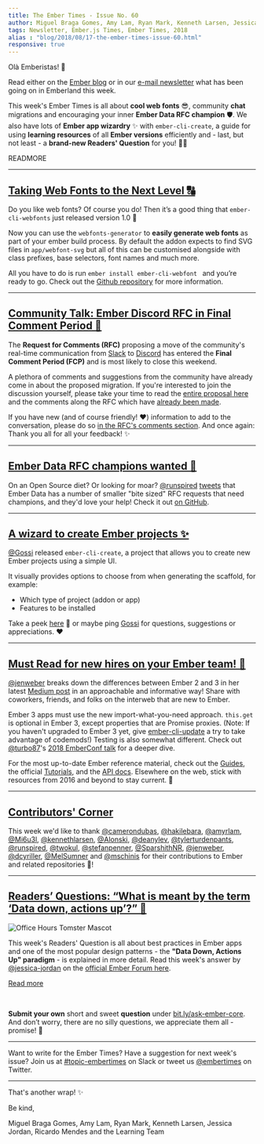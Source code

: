 ```yaml
---
title: The Ember Times - Issue No. 60
author: Miguel Braga Gomes, Amy Lam, Ryan Mark, Kenneth Larsen, Jessica Jordan, Ricardo Mendes
tags: Newsletter, Ember.js Times, Ember Times, 2018
alias : "blog/2018/08/17-the-ember-times-issue-60.html"
responsive: true
---
```


Olà Emberistas! 🐹

Read either on the [Ember blog](https://emberjs.com/blog/tags/newsletter.html) or in our [e-mail newsletter](https://the-emberjs-times.ongoodbits.com/) what has been going on in Emberland this week.

This week's Ember Times is all about **cool web fonts** 😎, community **chat** migrations and encouraging your inner **Ember Data RFC champion** 🛡. We also have lots of **Ember app wizardry** ✨ with `ember-cli-create`, a guide for using **learning resources** of all **Ember versions** efficiently and - last, but not least - a **brand-new Readers' Question** for you! 💁🏻

READMORE

---

## [Taking Web Fonts to the Next Level 🔠](https://github.com/vitch/ember-cli-webfont)
Do you like web fonts? Of course you do! Then it’s a good thing that `ember-cli-webfonts` just released version 1.0 🎉

Now you can use the `webfonts-generator` to **easily generate web fonts** as part of your ember build process. By default the addon expects to find SVG files in `app/webfont-svg` but all of this can be customised alongside with class prefixes, base selectors, font names and much more.

All you have to do is run `ember install ember-cli-webfont ` and you’re ready to go. Check out the [Github repository](https://github.com/vitch/ember-cli-webfont) for more information.

---

## [Community Talk: Ember Discord RFC in Final Comment Period 📢](https://github.com/emberjs/rfcs/pull/345)

The **Request for Comments (RFC)** proposing a move of the community's real-time communication from
[Slack](https://ember-community-slackin.herokuapp.com/) to [Discord](https://discordapp.com/) has entered the **Final Comment Period (FCP)** and is most likely to close this weekend.

A plethora of comments and suggestions from the community have already come in about the proposed migration.
If you're interested to join the discussion yourself, please take your time to
read the [entire proposal here](https://github.com/MelSumner/rfcs/blob/feature/rfc-discord/text/0000-discord.md) and
the comments along the RFC which have [already been made](https://github.com/emberjs/rfcs/pull/345).

If you have new (and of course friendly! ❤️) information to add to the conversation, please do so [in the RFC's comments section](https://github.com/emberjs/rfcs/pull/345). And once again: Thank you all for all your feedback! ✨

---

## [Ember Data RFC champions wanted 💪](https://github.com/emberjs/rfcs/issues?utf8=%E2%9C%93&q=is%3Aissue+is%3Aopen+label%3AT-ember-data+label%3A%22Needs+Champion%22)

On an Open Source diet? Or looking for moar? [@runspired](https://github.com/runspired) [tweets](https://twitter.com/Runspired/status/1030260354519982080) that Ember Data has a number of smaller "bite sized" RFC requests that need champions, and they'd love your help! Check it out [on GitHub](https://github.com/emberjs/rfcs/issues?q=is%3Aissue+is%3Aopen+label%3AT-ember-data+label%3A%22Needs+Champion%22).

---

## [A wizard to create Ember projects ✨‍](https://github.com/gossi/ember-cli-create)

[@Gossi](https://github.com/gossi) released `ember-cli-create`, a project that allows you to create new Ember projects using a simple UI.

It visually provides options to choose from when generating the scaffold, for example:

- Which type of project (addon or app)
- Features to be installed

Take a peek [here](https://github.com/gossi/ember-cli-create) 👀 or maybe ping [Gossi](https://twitter.com/unistyler) for questions, suggestions or appreciations. ❤️

---

## [Must Read for new hires on your Ember team! 🐹](https://medium.com/front-end-hacking/how-to-use-ember-2-code-in-your-ember-3-app-9ed15c28bad6)

[@jenweber](https://github.com/jenweber) breaks down the differences between Ember 2 and 3 in her latest [Medium post](https://medium.com/front-end-hacking/how-to-use-ember-2-code-in-your-ember-3-app-9ed15c28bad6) in an approachable and informative way! Share with coworkers, friends, and folks on the interweb that are new to Ember.

Ember 3 apps must use the new import-what-you-need approach. `this.get` is optional in Ember 3, except properties that are Promise proxies. (Note: If you haven't upgraded to Ember 3 yet, give [ember-cli-update](https://github.com/ember-cli/ember-cli-update#readme) a try to take advantage of codemods!) Testing is also somewhat different. Check out [@turbo87](https://github.com/turbo87/)'s [2018 EmberConf talk](https://www.youtube.com/watch?v=8D-O4cSteRk) for a deeper dive.

For the most up-to-date Ember reference material, check out the [Guides](https://guides.emberjs.com/release/), the official [Tutorials](https://guides.emberjs.com/release/tutorial/ember-cli/), and the [API docs](https://emberjs.com/api). Elsewhere on the web, stick with resources from 2016 and beyond to stay current. 💯

---


## [Contributors' Corner](https://guides.emberjs.com/release/contributing/repositories/)

<p>This week we'd like to thank <a href="https://github.com/camerondubas" target="gh-user">@camerondubas</a>, <a href="https://github.com/hakilebara" target="gh-user">@hakilebara</a>, <a href="https://github.com/amyrlam" target="gh-user">@amyrlam</a>, <a href="https://github.com/Mi6u3l" target="gh-user">@Mi6u3l</a>, <a href="https://github.com/kennethlarsen" target="gh-user">@kennethlarsen</a>, <a href="https://github.com/Alonski" target="gh-user">@Alonski</a>, <a href="https://github.com/deanylev" target="gh-user">@deanylev</a>, <a href="https://github.com/tylerturdenpants" target="gh-user">@tylerturdenpants</a>, <a href="https://github.com/runspired" target="gh-user">@runspired</a>, <a href="https://github.com/twokul" target="gh-user">@twokul</a>, <a href="https://github.com/stefanpenner" target="gh-user">@stefanpenner</a>, <a href="https://github.com/SparshithNR" target="gh-user">@SparshithNR</a>, <a href="https://github.com/jenweber" target="gh-user">@jenweber</a>, <a href="https://github.com/dcyriller" target="gh-user">@dcyriller</a>, <a href="https://github.com/MelSumner" target="gh-user">@MelSumner</a> and <a href="https://github.com/mschinis" target="gh-user">@mschinis</a> for their contributions to Ember and related repositories 💖!</p>

---

## [Readers’ Questions: “What is meant by the term ‘Data down, actions up’?” 🤔](https://discuss.emberjs.com/t/readers-questions-what-is-meant-by-the-term-data-down-actions-up/15311)

<div class="blog-row">
  <img class="float-right small transparent padded" alt="Office Hours Tomster Mascot" title="Readers' Questions" src="/images/tomsters/officehours.png" />

  <p>This week's Readers' Question is all about best practices in Ember apps and one of the most popular design patterns - the <strong>"Data Down, Actions Up"
  paradigm</strong> - is explained in more detail. Read this week's answer by <a href="https://github.com/jessica-jordan" target="gh-jj">@jessica-jordan</a> on the <a href="https://discuss.emberjs.com/t/readers-questions-what-is-meant-by-the-term-data-down-actions-up/15311" target="discuss">official Ember Forum here</a>.</p>

<p><a class="ember-button" href="https://discuss.emberjs.com/t/readers-questions-what-is-meant-by-the-term-data-down-actions-up/15311" target="compmanager">Read more</a></p>
<br/>

<p><strong>Submit your own</strong> short and sweet <strong>question</strong> under <a href="https://bit.ly/ask-ember-core" target="rq">bit.ly/ask-ember-core</a>. And don’t worry, there are no silly questions, we appreciate them all - promise! 🤞</p>

</div>

---

Want to write for the Ember Times? Have a suggestion for next week's issue? Join us at [#topic-embertimes](https://embercommunity.slack.com/messages/C8P6UPWNN/) on Slack or tweet us [@embertimes](https://twitter.com/embertimes) on Twitter.

---


That's another wrap! ✨

Be kind,

Miguel Braga Gomes, Amy Lam, Ryan Mark, Kenneth Larsen, Jessica Jordan, Ricardo Mendes and the Learning Team
